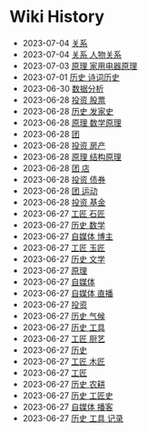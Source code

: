 # Wiki History

- 2023-07-04        [关系](/0035_关系)
- 2023-07-04        [关系 人物关系](/0036_关系_人物关系)
- 2023-07-03        [原理 家用电器原理](/0034_原理_家用电器原理)
- 2023-07-01        [历史 诗词历史](/0033_历史_诗词历史)
- 2023-06-30        [数据分析](/0032_数据分析)
- 2023-06-28        [投资 股票](/0026_投资_股票)
- 2023-06-28        [历史 发家史](/0031_历史_发家史)
- 2023-06-28        [原理 数学原理](/0025_原理_数学原理)
- 2023-06-28        [团](/0023_团)
- 2023-06-28        [投资 房产](/0027_投资_房产)
- 2023-06-28        [原理 结构原理](/0024_原理_结构原理)
- 2023-06-28        [团 店](/0022_团_店)
- 2023-06-28        [投资 债券](/0029_投资_债券)
- 2023-06-28        [团 运动](/0030_团_运动)
- 2023-06-28        [投资 基金](/0028_投资_基金)
- 2023-06-27        [工匠 石匠](/0018_工匠_石匠)
- 2023-06-27        [历史 数学](/0020_历史_数学)
- 2023-06-27        [自媒体 博主](/0012_自媒体_博主)
- 2023-06-27        [工匠 玉匠](/0019_工匠_玉匠)
- 2023-06-27        [历史 文学](/0008_历史_文学)
- 2023-06-27        [原理](/0009_原理)
- 2023-06-27        [自媒体](/0011_自媒体)
- 2023-06-27        [自媒体 直播](/0013_自媒体_直播)
- 2023-06-27        [投资](/0010_投资)
- 2023-06-27        [历史 气候](/0006_历史_气候)
- 2023-06-27        [历史 工具](/0004_历史_工具)
- 2023-06-27        [工匠 厨艺](/0021_工匠_厨艺)
- 2023-06-27        [历史](/0003_历史)
- 2023-06-27        [工匠 木匠](/0017_工匠_木匠)
- 2023-06-27        [工匠](/0015_工匠)
- 2023-06-27        [历史 农耕](/0007_历史_农耕)
- 2023-06-27        [历史 工匠史](/0016_历史_工匠史)
- 2023-06-27        [自媒体 播客](/0014_自媒体_播客)
- 2023-06-27        [历史 工具 记录](/0005_历史_工具_记录)
